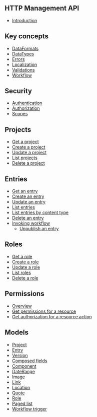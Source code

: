 ## HTTP Management API

* [Introduction](/README.md)

## Key concepts

* [DataFormats](/key-concepts/data-formats.md)
* [DataTypes](/key-concepts/data-types.md)
* [Errors](/key-concepts/errors.md)
* [Localization](/key-concepts/localization.md)
* [Validations](/key-concepts/validations.md)
* [Workflow](/key-concepts/workflow.md)

## Security

* [Authentication](security/authentication.md)
* [Authorization](security/authorization.md)
* [Scopes](security/scopes.md)

## Projects

* [Get a project](/projects/get-a-project.md)
* [Create a project](/projects/create-a-project.md)
* [Update a project](/projects/update-a-project.md)
* [List projects](/projects/list-projects.md)
* [Delete a project](/projects/delete-a-project.md)

<!-- ## Content Types
* [Get a content type](/key-concepts/content-types.md#get-a-content-type)
* [Create a content type](/key-concepts/content-types.md#create-a-content-type)
* [Update a content type](/key-concepts/content-types.md#update-a-content-type)
* [Publish a content type](/key-concepts/content-types.md#publish-a-content-type)
* [List content types](/key-concepts/content-types.md#list-content-types)
* [Delete a content type](/key-concepts/content-types.md#delete-a-content-type)
* [Add a component to a content type](/key-concepts/content-types.md#add-a-component-to-a-content-type) -->

<!-- ## ## Components
* [Get a component](/key-concepts/components.md#get-a-component)
* [Create a component](/key-concepts/components.md#create-a-component)
* [Update a component](/key-concepts/components.md#update-a-component)
* [Publish a component](/key-concepts/components.md#publish-a-component)
* [Delete a component](/key-concepts/components.md#delete-a-component) -->

## Entries

* [Get an entry](/entries/get-an-entry.md)
* [Create an entry](/entries/create-an-entry.md)
* [Update an entry](/entries/update-an-entry.md)
* [List entries](/entries/list-entries.md)
* [List entries by content type](/entries/list-entries-by-content-type.md)
* [Delete an entry](/entries/delete-an-entry.md)
* [Invoking workflow](/entries/invoking-workflow.md)
  * [Unpublish an entry](/entries/unpublish-an-entry.md)

## Roles

* [Get a role](/roles/get-a-role.md)
* [Create a role](/roles/create-a-role.md)
* [Update a role](/roles/update-a-role.md)
* [List roles](/roles/list-roles.md)
* [Delete a role](/roles/delete-a-role.md)

## Permissions

* [Overview](/permissions/overview.md)
* [Get permissions for a resource](/permissions/get-permissions-for-a-resource.md)
* [Get authorization for a resource action](/permissions/get-authorization-for-a-resource-action.md)

## Models

* [Project](/model/project.md)
* [Entry](/model/entry.md)
* [Version](/model/version.md)
* [Composed fields](/model/composed.md)
* [Component](/model/component.md)
* [DateRange](/model/date-range.md)
* [Image](/model/image.md)
* [Link](/model/link.md)
* [Location](/model/location.md)
* [Quote](/model/quote.md)
* [Role](/model/role.md)
* [Paged list](/model/paged-list.md)
* [Workflow trigger](/model/workflow-trigger.md)

<!-- * [Content type](/model/content-type.md) -->


<!--* [Role](/model/role.md)
 * [Content type](/model/content-type.md) -->
